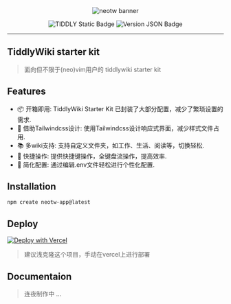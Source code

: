 <center>
    <img src="https://cdn.jsdelivr.net/gh/oeyoews/tiddlywiki-starter-kit@main/img/snapshot02.png" alt="neotw banner" title="tiddlywiki starter kit"/>

![TIDDLY Static Badge](https://img.shields.io/badge/Tiddlywiki5-neotw-green?style=for-the-badge&logo=tiddlywiki) ![Version JSON Badge](https://img.shields.io/badge/dynamic/json?url=https%3A%2F%2Fgithub.com%2Foeyoews%2Ftiddlywiki-starter-kit%2Fraw%2Fmain%2Fpackage.json&query=version&style=for-the-badge&logo=tiddlywiki&label=version)

</center>

<hr>

## TiddlyWiki starter kit

> 面向但不限于(neo)vim用户的 tiddlywiki starter kit

## Features

- 📦 开箱即用: TiddlyWiki Starter Kit 已封装了大部分配置，减少了繁琐设置的需求.
- 🎨 借助Tailwindcss设计: 使用Tailwindcss设计响应式界面，减少样式文件占用.
- 📚️ 多wiki支持: 支持自定义文件夹，如工作、生活、阅读等，切换轻松.
- 🚀 快捷操作: 提供快捷键操作，全键盘流操作，提高效率.
- 🔧 简化配置: 通过编辑.env文件轻松进行个性化配置.

## Installation

```bash
npm create neotw-app@latest
```

## Deploy

<!-- https://vercel.com/docs/deploy-button -->
<a target="_blank" href="https://vercel.com/new/clone?repository-url=https%3A%2F%2Fgithub.com%2Foeyoews%2Ftiddlywiki-starter-kit">
    <img src="https://vercel.com/button" alt="Deploy with Vercel" />
</a>

> 建议浅克隆这个项目，手动在vercel上进行部署

## Documentaion

> 连夜制作中 ...

